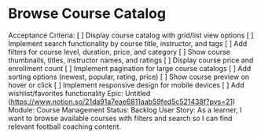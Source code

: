 # Browse Course Catalog

Acceptance Criteria: [ ] Display course catalog with grid/list view options
[ ] Implement search functionality by course title, instructor, and tags
[ ] Add filters for course level, duration, price, and category
[ ] Show course thumbnails, titles, instructor names, and ratings
[ ] Display course price and enrollment count
[ ] Implement pagination for large course catalogs
[ ] Add sorting options (newest, popular, rating, price)
[ ] Show course preview on hover or click
[ ] Implement responsive design for mobile devices
[ ] Add wishlist/favorites functionality
Epic: Untitled (https://www.notion.so/21da91a7eae6811aab59fed5c521438f?pvs=21)
Module: Course Management
Status: Backlog
User Story: As a learner, I want to browse available courses with filters and search so I can find relevant football coaching content.